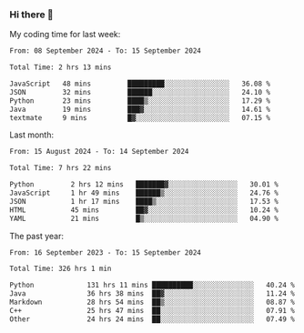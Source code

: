 ### Hi there 👋

My coding time for last week:

<!--START_SECTION:week-->

```txt
From: 08 September 2024 - To: 15 September 2024

Total Time: 2 hrs 13 mins

JavaScript   48 mins         █████████░░░░░░░░░░░░░░░░   36.08 %
JSON         32 mins         ██████░░░░░░░░░░░░░░░░░░░   24.10 %
Python       23 mins         ████▒░░░░░░░░░░░░░░░░░░░░   17.29 %
Java         19 mins         ███▓░░░░░░░░░░░░░░░░░░░░░   14.61 %
textmate     9 mins          █▓░░░░░░░░░░░░░░░░░░░░░░░   07.15 %
```

<!--END_SECTION:week-->

Last month:

<!--START_SECTION:month-->

```txt
From: 15 August 2024 - To: 14 September 2024

Total Time: 7 hrs 22 mins

Python         2 hrs 12 mins   ███████▓░░░░░░░░░░░░░░░░░   30.01 %
JavaScript     1 hr 49 mins    ██████▒░░░░░░░░░░░░░░░░░░   24.76 %
JSON           1 hr 17 mins    ████▒░░░░░░░░░░░░░░░░░░░░   17.53 %
HTML           45 mins         ██▓░░░░░░░░░░░░░░░░░░░░░░   10.24 %
YAML           21 mins         █▒░░░░░░░░░░░░░░░░░░░░░░░   04.90 %
```

<!--END_SECTION:month-->

The past year:

<!--START_SECTION:year-->

```txt
From: 16 September 2023 - To: 15 September 2024

Total Time: 326 hrs 1 min

Python             131 hrs 11 mins ██████████░░░░░░░░░░░░░░░   40.24 %
Java               36 hrs 38 mins  ██▓░░░░░░░░░░░░░░░░░░░░░░   11.24 %
Markdown           28 hrs 54 mins  ██▒░░░░░░░░░░░░░░░░░░░░░░   08.87 %
C++                25 hrs 47 mins  ██░░░░░░░░░░░░░░░░░░░░░░░   07.91 %
Other              24 hrs 24 mins  ██░░░░░░░░░░░░░░░░░░░░░░░   07.49 %
```

<!--END_SECTION:year-->
